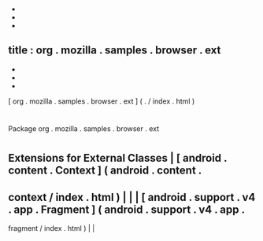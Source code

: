 -
-
-
title
:
org
.
mozilla
.
samples
.
browser
.
ext
-
-
-
-
[
org
.
mozilla
.
samples
.
browser
.
ext
]
(
.
/
index
.
html
)
#
#
Package
org
.
mozilla
.
samples
.
browser
.
ext
#
#
#
Extensions
for
External
Classes
|
[
android
.
content
.
Context
]
(
android
.
content
.
-
context
/
index
.
html
)
|
|
|
[
android
.
support
.
v4
.
app
.
Fragment
]
(
android
.
support
.
v4
.
app
.
-
fragment
/
index
.
html
)
|
|
